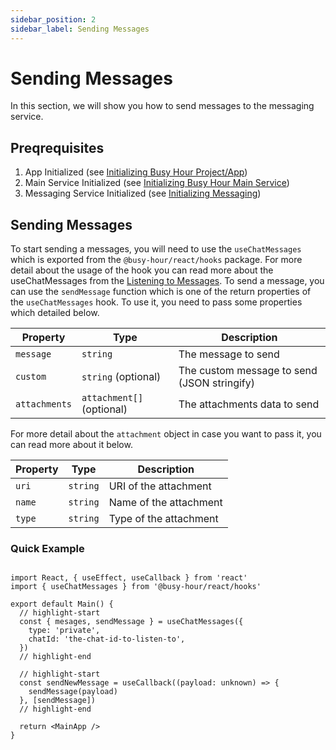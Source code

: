 ```yaml
---
sidebar_position: 2
sidebar_label: Sending Messages
---
```


# Sending Messages

In this section, we will show you how to send messages to the messaging service.

## Preqrequisites

1. App Initialized (see [Initializing Busy Hour Project/App](../getting-started#initializing-busy-hour-projectapp))
2. Main Service Initialized (see [Initializing Busy Hour Main Service](../getting-started#initializing-busy-hour-main-service))
3. Messaging Service Initialized (see [Initializing Messaging](../initializing-services#initializing-messaging))

## Sending Messages

To start sending a messages, you will need to use the `useChatMessages` which is exported from the `@busy-hour/react/hooks` package. For more detail about the usage of the hook you can read more about the useChatMessages from the [Listening to Messages](./listening-to-messages#listen-to-specific-incoming-messages). To send a message, you can use the `sendMessage` function which is one of the return properties of the `useChatMessages` hook. To use it, you need to pass some properties which detailed below.

| Property      | Type                      | Description                                 |
| ------------- | ------------------------- | ------------------------------------------- |
| `message`     | `string`                  | The message to send                         |
| `custom`      | `string` (optional)       | The custom message to send (JSON stringify) |
| `attachments` | `attachment[]` (optional) | The attachments data to send                |

For more detail about the `attachment` object in case you want to pass it, you can read more about it below.

| Property | Type     | Description            |
| -------- | -------- | ---------------------- |
| `uri`    | `string` | URI of the attachment  |
| `name`   | `string` | Name of the attachment |
| `type`   | `string` | Type of the attachment |

### Quick Example

```tsx title="src/main.tsx"

import React, { useEffect, useCallback } from 'react'
import { useChatMessages } from '@busy-hour/react/hooks'

export default Main() {
  // highlight-start
  const { mesages, sendMessage } = useChatMessages({
    type: 'private',
    chatId: 'the-chat-id-to-listen-to',
  })
  // highlight-end

  // highlight-start
  const sendNewMessage = useCallback((payload: unknown) => {
    sendMessage(payload)
  }, [sendMessage])
  // highlight-end

  return <MainApp />
}

```
